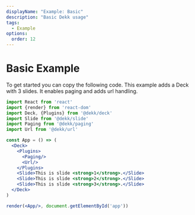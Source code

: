 ```yaml
---
displayName: "Example: Basic"
description: "Basic Dekk usage"
tags: 
  - Example
options:
  order: 12
---
```


# Basic Example

To get started you can copy the following code. 
This example adds a Deck with 3 slides.
It enables paging and adds url handling.

```jsx
import React from 'react'
import {render} from 'react-dom'
import Deck, {Plugins} from '@dekk/deck'
import Slide from '@dekk/slide'
import Paging from '@dekk/paging'
import Url from '@dekk/url'

const App = () => (
  <Deck>
    <Plugins>
      <Paging/>
      <Url/>
    </Plugins>
    <Slide>This is slide <strong>1</strong>.</Slide>
    <Slide>This is slide <strong>2</strong>.</Slide>
    <Slide>This is slide <strong>3</strong>.</Slide>
  </Deck>
)

render(<App/>, document.getElementById('app'))
```
